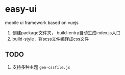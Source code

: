 # easy-ui

mobile ui framework based on vuejs


1. 创建package文件夹， build-entry自动生成index.js入口
2. build-style，将scss文件编译成css文件


## TODO

1. 支持多种主题 `gen-cssfile.js`
